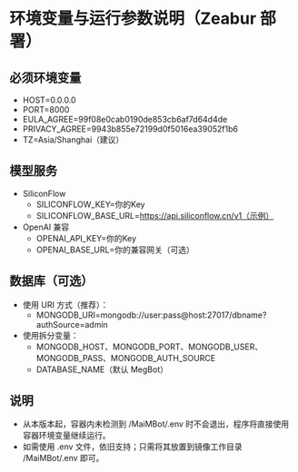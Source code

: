 # 环境变量与运行参数说明（Zeabur 部署）

## 必须环境变量
- HOST=0.0.0.0
- PORT=8000
- EULA_AGREE=99f08e0cab0190de853cb6af7d64d4de
- PRIVACY_AGREE=9943b855e72199d0f5016ea39052f1b6
- TZ=Asia/Shanghai（建议）

## 模型服务
- SiliconFlow
  - SILICONFLOW_KEY=你的Key
  - SILICONFLOW_BASE_URL=https://api.siliconflow.cn/v1（示例）
- OpenAI 兼容
  - OPENAI_API_KEY=你的Key
  - OPENAI_BASE_URL=你的兼容网关（可选）

## 数据库（可选）
- 使用 URI 方式（推荐）：
  - MONGODB_URI=mongodb://user:pass@host:27017/dbname?authSource=admin
- 使用拆分变量：
  - MONGODB_HOST、MONGODB_PORT、MONGODB_USER、MONGODB_PASS、MONGODB_AUTH_SOURCE
  - DATABASE_NAME（默认 MegBot）

## 说明
- 从本版本起，容器内未检测到 /MaiMBot/.env 时不会退出，程序将直接使用容器环境变量继续运行。
- 如需使用 .env 文件，依旧支持；只需将其放置到镜像工作目录 /MaiMBot/.env 即可。

